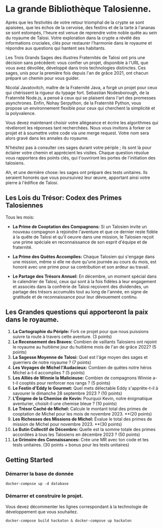 # La grande Bibliothèque Talosienne.
Après que les festivités de votre retour triomphal de la crypte se sont apaisées, que les échos de la cervoise, des festins et de la tarte à l'ananas se sont estompés, l'heure est venue de reprendre votre noble quête au sein du royaume de Talosi. Votre exploration dans la crypte a révélé des informations cruciales, clés pour restaurer l'harmonie dans le royaume et répondre aux questions qui hantent ses habitants.

Les Trois Grands Sages des illustres Fraternités de Talosi ont pris une décision sans précédent: vous confier un projet, disponible à l'URL que vous avez dévoilée, développé dans trois technologies distinctes. Ces sages, unis pour la première fois depuis l'an de grâce 2021, ont chacun préparé un chemin pour vous guider.

Nicolaï Javatovitch, maître de la Fraternité Java, a forgé un projet pour ceux qui chérissent la rigueur du typage fort. Sebastian Nodesborough, de la Fraternité Node.js, a pensé à ceux qui se plaisent dans l'art des promesses asynchrones. Enfin, Nohay Serpython, de la Fraternité Python, vous propose un environnement flexible pour ceux qui cherchent la simplicité et la polyvalence.

Vous devez maintenant choisir votre allégeance et écrire les algorithmes qui révéleront les réponses tant recherchées. Nous vous invitons à forker ce projet et à soumettre votre code via une merge request. Votre nom sera alors gravé dans les annales du royaume.

N'hésitez pas à consulter ces sages durant votre périple ; ils sont là pour éclairer votre chemin et apprécient les visites. Chaque question résolue vous rapportera des points clés, qui t'ouvriront les portes de l'initiation des talosiens.

Ah, et une dernière chose: les sages ont préparé des tests unitaires. Ils seraient honorés que vous poursuiviez leur œuvre, apportant ainsi votre pierre à l'édifice de Talosi.

## Les Lois du Trésor: Codex des Primes Talosiennes

Tous les mois:

* **La Prime de Cooptation des Compagnons:** Si un Talosien invite un nouveau compagnon à rejoindre l'aventure et que ce dernier reste fidèle à la quête de Talosi et qu'il oeuvre dans une mission, le Talosien reçoit une prime spéciale en reconnaissance de son esprit d'équipe et de fraternité.

* **La Prime des Quêtes Accomplies:** Chaque Talosien qui s'engage dans une mission, même si elle ne dure qu'une journée au cours du mois, est honoré avec une prime pour sa contribution et son ardeur au travail.

* **Le Partage des Trésors Annuel:** En décembre, un moment spécial dans le calendrier de Talosi, ceux qui sont à la fois fidèles à leur engagement et associés dans la confrérie de Talosi reçoivent des dividendes, un partage des trésors accumulés tout au long de l'année, en signe de gratitude et de reconnaissance pour leur dévouement continu.


## Les Grandes questions qui apporteront la paix dans le royaume.

1. **La Cartographie du Périple:** Fork ce projet pour que nous puissions suivre ta route à travers cette aventure. (3 points)
2. **Le Recensement des Braves:** Combien de vaillants Talosiens ont rejoint le royaume au huitième jour du huitième mois de l'an de grâce 2022? (5 points)
3. **La Sagesse Moyenne de Talosi:** Quel est l'âge moyen des sages et guerriers de notre royaume ? (7 points)
4. **Les Voyages de Michel l'Audacieux:** Combien de quêtes notre héros Michel a-t-il accomplies ? (5 points)
5. **Les Alliés de Winnie la Malicieuse:** Combien de compagnons Winnie a-t-il cooptés pour renforcer nos rangs ? (5 points)
6. **Le Festin d'Eddy le Gourmet:** Quel mets délectable Eddy s'apprête-t-il à savourer le dimanche 28 septembre 2023 ? (10 points)
7. **L'Énigme de la Chemise de Kevin:** Pourquoi Kevin, notre énigmatique aventurier, choisit-il une chemise bleue ? (10 points)
8. **Le Trésor Caché de Michel:** Calcule le montant total des primes de cooptation de Michel pour les mois de novembre 2023. **(20 points)
9. **Les Richesses des Missions de Michel:** Évalue le total des primes de mission de Michel pour novembre 2023. **(30 points)
10. **Le Butin Collectif de Décembre:** Quelle est la somme totale des primes accordées à tous les Talosiens en décembre 2023 ? (50 points)
11. **Le Grimoire des Connaissances:** Crée une MR avec ton code et tes tests unitaires. (30 points + bonus pour les tests unitaires)


## Getting Started

### Démarrer la base de donnée

```
docker-compose up -d database
```


### Démarrer et construire le projet.

Vous devez décommenter les lignes correspondant à la technologie de développement que vous souhaitez.

```
docker-compose build hackaton & docker-compose up hackaton
```